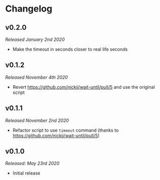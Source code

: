 # Changelog

## v0.2.0

*Released January 2nd 2020*

- Make the timeout in seconds closer to real life seconds

## v0.1.2

*Released November 4th 2020*

- Revert https://github.com/nickjj/wait-until/pull/5 and use the original script 

## v0.1.1

*Released November 2nd 2020*

- Refactor script to use `timeout` command (thanks to https://github.com/nickjj/wait-until/pull/5)

## v0.1.0

*Released: May 23rd 2020*

- Initial release
